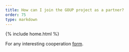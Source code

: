 ```yaml
---
title: How can I join the GOUP project as a partner?
order: 75
type: markdown
---
```

{% include home.html %}


For any interesting cooperation [form](https://goo.gl/forms/0sQlRr2vYY5LiYp23).


